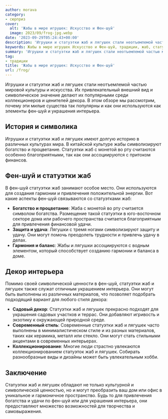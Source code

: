 ```yaml
---
author: morava
category:
- сюрприз
cover:
  alt: 'Жабы в мире игрушек: Искусство и Фен-шуй'
  image: 2023/09/frog-jpg.webp
date: '2023-09-29T05:24:43+00:00'
description: 'Игрушки и статуэтки жаб и лягушек стали неотъемлемой частью мировой культуры и искусства. Их привлекательный внешний вид и символическое значение делают...'
keywords: Жабы в мире игрушек Искусство и Фен-шуй, традиции, жаб, статуэтки, лягушек, фен, шуй, интерьера, могут, украшения, привлечения, игрушки, декора, используются, различных, жабы, символизируют
summary: 'Игрушки и статуэтки жаб и лягушек стали неотъемлемой частью мировой культуры и искусства. Их привлекательный внешний вид и символическое значение делают...'
tag:
- традиции
title: 'Жабы в мире игрушек: Искусство и Фен-шуй'
url: /frog/
---
```


Игрушки и статуэтки жаб и лягушек стали неотъемлемой частью мировой культуры и искусства. Их привлекательный внешний вид и символическое значение делают их популярными среди коллекционеров и ценителей декора. В этом обзоре мы рассмотрим, почему эти милые существа так популярны и как они используются как элементы фен-шуй и украшения интерьера.

## **История и символика**

Игрушки и статуэтки жаб и лягушек имеют долгую историю в различных культурах мира. В китайской культуре жабы символизируют богатство и процветание. Статуэтки жаб с монетой во рту считаются особенно благоприятными, так как они ассоциируются с притоком финансов.

## **Фен-шуй и статуэтки жаб**

В фен-шуй статуэтки жаб занимают особое место. Они используются для создания гармонии и привлечения положительной энергии. Вот какие аспекты фен-шуй связываются со статуэтками жаб:

- **Богатство и процветание**: Жаба с монетой во рту считается символом богатства. Размещение такой статуэтки в юго-восточном секторе дома или рабочего пространства считается благоприятным для привлечения финансовой удачи.
- **Защита и удача**: Лягушки с тремя ногами символизируют защиту и удачу. Они могут помочь преодолеть трудности и привлечь удачу в делах.
- **Гармония и баланс**: Жабы и лягушки ассоциируются с водным элементом, который способствует созданию гармонии и баланса в доме.

## **Декор интерьера**

Помимо своей символической ценности в фен-шуй, статуэтки жаб и лягушек также служат отличным украшением интерьера. Они могут быть выполнены из различных материалов, что позволяет подобрать подходящий вариант для любого стиля декора:

- **Садовый декор**: Статуэтки жаб и лягушек прекрасно подходят для украшения садовых участков и террас. Они добавляют игривость и экзотику к окружающей природной среде.
- **Современный стиль**: Современные статуэтки жаб и лягушек часто выполнены в минималистическом стиле и из разных материалов, таких как керамика, металл или стекло. Они могут стать стильными акцентами в современных интерьерах.
- **Коллекционирование**: Многие люди страстно увлекаются коллекционированием статуэток жаб и лягушек. Собирать разнообразные виды и дизайны может быть увлекательным хобби.

## **Заключение**

Статуэтки жаб и лягушек обладают не только культурной и символической ценностью, но и могут преобразить ваш дом или офис в уникальное и гармоничное пространство. Будь то для привлечения богатства и удачи по фен-шуй или для украшения интерьера, они предоставляют множество возможностей для творчества и самовыражения.